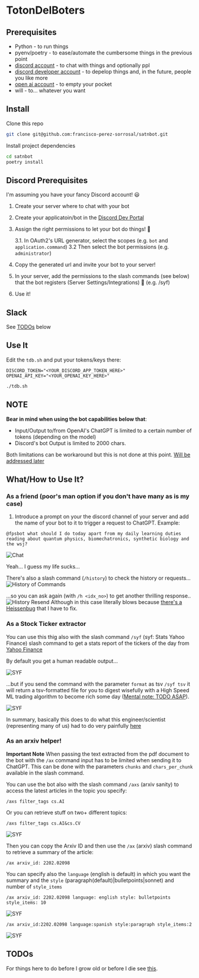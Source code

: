 # TotonDelBoters

## Prerequisites

* Python - to run things
* pyenv/poetry - to ease/automate the cumbersome things in the previous point
* [discord account](https://discord.com/) - to chat with things and optionally ppl
* [discord developer account](https://discord.com/developers) - to depelop things and, in the future, people you like more
* [open ai account](https://platform.openai.com/) - to empty your pocket
* will - to... whatever you want

## Install

Clone this repo
```sh
git clone git@github.com:francisco-perez-sorrosal/satnbot.git
```

Install project dependencies
```sh
cd satnbot
poetry install
```

## Discord Prerequisites

I'm assuming you have your fancy Discord account! 😃

1. Create your server where to chat with your bot
2. Create your applicatoin/bot in the [Discord Dev Portal](https://discord.com/developers)
3. Assign the right permissions to let your bot do things! 🥶

    3.1. In OAuth2's URL generator, select the scopes (e.g. `bot` and `application.command`)
    3.2 Then select the bot permissions (e.g. `administrator`)
4. Copy the generated url and invite your bot to your server!
5. In your server, add the permissions to the slash commands (see below) that the bot registers (Server Settings/Integrations) 🧐 (e.g. /syf)
5. Use it!

## Slack
See [TODOs](#todos) below

## Use It

Edit the `tdb.sh` and put your tokens/keys there:
```
DISCORD_TOKEN="<YOUR_DISCORD_APP_TOKEN_HERE>"
OPENAI_API_KEY="<YOUR_OPENAI_KEY_HERE>"
```

```sh
./tdb.sh
```

## NOTE

**Bear in mind when using the bot capabilities below that**:
* Input/Output to/from OpenAI's ChatGPT is limited to a certain number of tokens (depending on the model)
* Discord's bot Output is limited to 2000 chars. 

Both limitations can be workaround but this is not done at this point. [Will be addressed later](https://github.com/francisco-perez-sorrosal/satnbot/issues)


## What/How to Use It?

### As a friend (poor's man option if you don't have many as is my case)

1. Introduce a prompt on your the discord channel of your server and add the name of your bot to it to trigger a request to ChatGPT. Example:

```discord
@fpsbot what should I do today apart from my daily learning duties reading about quantum physics, biomechatronics, synthetic biology and the wsj?
```

![Chat](images/basic_task_chat.png)

Yeah... I guess my life sucks...

There's also a slash command (`/history`) to check the history or requests...
![History of Commands](images/basics_history.png)

...so you can ask again (with `/h <idx_no>`) to get another thrilling response..
![History Resend](images/basics_history_resend.png)
Although in this case literally blows because [there's a Heissenbug](https://github.com/francisco-perez-sorrosal/satnbot/issues/1) that I have to fix.

### As a Stock Ticker extractor

You can use this thig also with the slash command `/syf` (syf: Stats Yahoo Finance) slash command to get a stats report of the tickers of the day from [Yahoo Finance](https://finance.yahoo.com/most-active?offset=0&count=100)

By default you get a human readable output...

![SYF](images/basics_syf.png)

...but if you send the command with the parameter `format` as tsv `/syf tsv` it will return a tsv-formatted file for you to digest wisefully with a High Speed ML trading algorithm to become rich some day ([Mental note: TODO ASAP](https://github.com/francisco-perez-sorrosal/satnbot/milestone/5)).

![SYF](images/basics_syf_tsv.png)

In summary, basically this does to do what this engineer/scientist (representing many of us) had to do very painfully [here](https://github.com/DeBeersN/Web-scraping-Yahoo-Finance-using-requests-and-Beautiful-Soup/blob/main/web-scraping-with-python-project.ipynb)

### As an arxiv helper!

**Important Note** When passing the text extracted from the pdf document to the bot with the `/ax` command input has to be limited when sending it to ChatGPT. This can be done with the parameters `chunks` and `chars_per_chunk` available in the slash command.

You can use the bot also with the slash command `/axs` (arxiv sanity) to access the latest articles in the topic you specify:

```discord
/axs filter_tags cs.AI
```

Or you can retrieve stuff on two+ different topics:
```discord
/axs filter_tags cs.AI&cs.CV
```

![SYF](images/basics_axs.png)

Then you can copy the Arxiv ID and then use the `/ax` (arxiv) slash command to retrieve a summary of the article:

```discord
/ax arxiv_id: 2202.02098
```

You can specify also the `language` (english is default) in which you want the summary and the `style` (paragraph(default)|bulletpoints|sonnet) and number of `style_items`

```discord
/ax arxiv_id: 2202.02098 language: english style: bulletpoints style_items: 10
```
![SYF](images/basics_ax1.png)

```discord
/ax arxiv_id:2202.02098 language:spanish style:paragraph style_items:2
```
![SYF](images/basics_ax2.png)

## TODOs

For things here to do before I grow old or before I die see [this](https://github.com/francisco-perez-sorrosal/satnbot/milestones).
